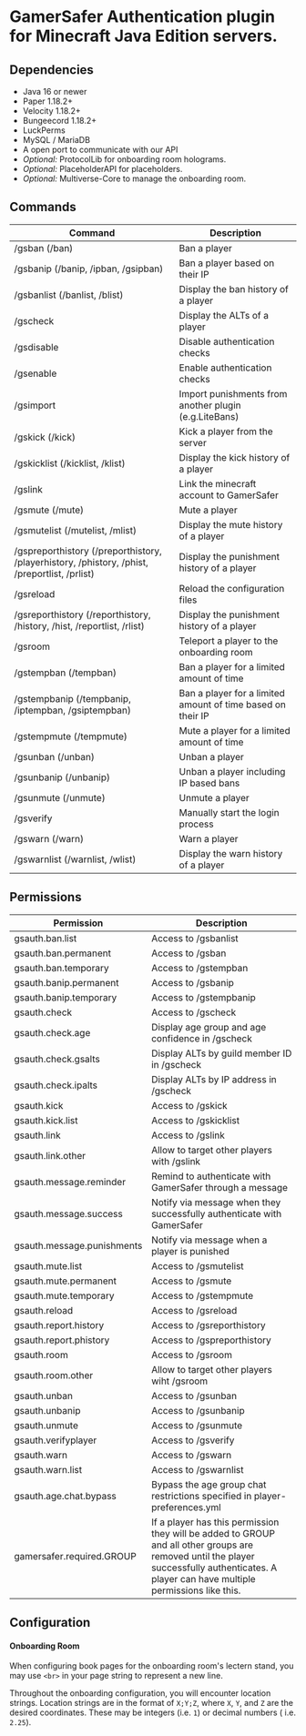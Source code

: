 # GamerSafer Authentication plugin for Minecraft Java Edition servers. 

## Dependencies

- Java 16 or newer
- Paper 1.18.2+
- Velocity 1.18.2+
- Bungeecord 1.18.2+
- LuckPerms
- MySQL / MariaDB
- A open port to communicate with our API
- _Optional:_ ProtocolLib for onboarding room holograms.
- _Optional:_ PlaceholderAPI for placeholders.
- _Optional:_ Multiverse-Core to manage the onboarding room.

## Commands

| Command                                                                                       | Description                                                 |
|-----------------------------------------------------------------------------------------------|-------------------------------------------------------------|
| /gsban (/ban)                                                                                 | Ban a player                                                |
| /gsbanip (/banip, /ipban, /gsipban)                                                           | Ban a player based on their IP                              |
| /gsbanlist (/banlist, /blist)                                                                 | Display the ban history of a player                         |
| /gscheck                                                                                      | Display the ALTs of a player                                |
| /gsdisable                                                                                    | Disable authentication checks                               |
| /gsenable                                                                                     | Enable authentication checks                                |
| /gsimport                                                                                     | Import punishments from another plugin (e.g.LiteBans)       |
| /gskick (/kick)                                                                               | Kick a player from the server                               |
| /gskicklist (/kicklist, /klist)                                                               | Display the kick history of a player                        |
| /gslink                                                                                       | Link the minecraft account to GamerSafer                    |
| /gsmute (/mute)                                                                               | Mute a player                                               |
| /gsmutelist (/mutelist, /mlist)                                                               | Display the mute history of a player                        |
| /gspreporthistory (/preporthistory, /playerhistory, /phistory, /phist, /preportlist, /prlist) | Display the punishment history of a player                  |
| /gsreload                                                                                     | Reload the configuration files                              |
| /gsreporthistory (/reporthistory, /history, /hist, /reportlist, /rlist)                       | Display the punishment history of a player                  |
| /gsroom                                                                                       | Teleport a player to the onboarding room                    |
| /gstempban (/tempban)                                                                         | Ban a player for a limited amount of time                   |
| /gstempbanip (/tempbanip, /iptempban, /gsiptempban)                                           | Ban a player for a limited amount of time based on their IP |
| /gstempmute (/tempmute)                                                                       | Mute a player for a limited amount of time                  |
| /gsunban (/unban)                                                                             | Unban a player                                              |
| /gsunbanip (/unbanip)                                                                         | Unban a player including IP based bans                      |
| /gsunmute (/unmute)                                                                           | Unmute a player                                             |
| /gsverify                                                                                     | Manually start the login process                            |
| /gswarn (/warn)                                                                               | Warn a player                                               |
| /gswarnlist (/warnlist, /wlist)                                                               | Display the warn history of a player                        |

## Permissions

| Permission                 | Description                                                                                                                                                                                 |
|----------------------------|---------------------------------------------------------------------------------------------------------------------------------------------------------------------------------------------|
| gsauth.ban.list            | Access to /gsbanlist                                                                                                                                                                        |
| gsauth.ban.permanent       | Access to /gsban                                                                                                                                                                            |
| gsauth.ban.temporary       | Access to /gstempban                                                                                                                                                                        |
| gsauth.banip.permanent     | Access to /gsbanip                                                                                                                                                                          |
| gsauth.banip.temporary     | Access to /gstempbanip                                                                                                                                                                      |
| gsauth.check               | Access to /gscheck                                                                                                                                                                          |
| gsauth.check.age           | Display age group and age confidence in /gscheck                                                                                                                                            |
| gsauth.check.gsalts        | Display ALTs by guild member ID in /gscheck                                                                                                                                                 |
| gsauth.check.ipalts        | Display ALTs by IP address in /gscheck                                                                                                                                                      |
| gsauth.kick                | Access to /gskick                                                                                                                                                                           |
| gsauth.kick.list           | Access to /gskicklist                                                                                                                                                                       |
| gsauth.link                | Access to /gslink                                                                                                                                                                           |
| gsauth.link.other          | Allow to target other players with /gslink                                                                                                                                                  |
| gsauth.message.reminder    | Remind to authenticate with GamerSafer through a message                                                                                                                                    |
| gsauth.message.success     | Notify via message when they successfully authenticate with GamerSafer                                                                                                                      |
| gsauth.message.punishments | Notify via message when a player is punished                                                                                                                                                |
| gsauth.mute.list           | Access to /gsmutelist                                                                                                                                                                       |
| gsauth.mute.permanent      | Access to /gsmute                                                                                                                                                                           |
| gsauth.mute.temporary      | Access to /gstempmute                                                                                                                                                                       |
| gsauth.reload              | Access to /gsreload                                                                                                                                                                         |
| gsauth.report.history      | Access to /gsreporthistory                                                                                                                                                                  |
| gsauth.report.phistory     | Access to /gspreporthistory                                                                                                                                                                 |
| gsauth.room                | Access to /gsroom                                                                                                                                                                           |
| gsauth.room.other          | Allow to target other players wiht /gsroom                                                                                                                                                  |
| gsauth.unban               | Access to /gsunban                                                                                                                                                                          |
| gsauth.unbanip             | Access to /gsunbanip                                                                                                                                                                        |
| gsauth.unmute              | Access to /gsunmute                                                                                                                                                                         |
| gsauth.verifyplayer        | Access to /gsverify                                                                                                                                                                         |
| gsauth.warn                | Access to /gswarn                                                                                                                                                                           |
| gsauth.warn.list           | Access to /gswarnlist                                                                                                                                                                       |
| gsauth.age.chat.bypass     | Bypass the age group chat restrictions specified in player-preferences.yml                                                                                                                  |
| gamersafer.required.GROUP  | If a player has this permission they will be added to GROUP and all other groups are removed until the player successfully authenticates. A player can have multiple permissions like this. |

## Configuration

#### Onboarding Room

When configuring book pages for the onboarding room's lectern stand, you may use `<br>` in your page string to represent
a new line.

Throughout the onboarding configuration, you will encounter location strings. Location strings are in the format
of `X;Y;Z`, where `X`, `Y`, and `Z` are the desired coordinates. These may be integers (i.e. `1`) or decimal numbers (
i.e. `2.25`).
